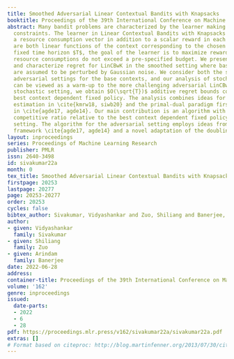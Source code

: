 ```yaml
---
title: Smoothed Adversarial Linear Contextual Bandits with Knapsacks
booktitle: Proceedings of the 39th International Conference on Machine Learning
abstract: Many bandit problems are characterized by the learner making decisions under
  constraints. The learner in Linear Contextual Bandits with Knapsacks (LinCBwK) receives
  a resource consumption vector in addition to a scalar reward in each time step which
  are both linear functions of the context corresponding to the chosen arm. For a
  fixed time horizon $T$, the goal of the learner is to maximize rewards while ensuring
  resource consumptions do not exceed a pre-specified budget. We present algorithms
  and characterize regret for LinCBwK in the smoothed setting where base context vectors
  are assumed to be perturbed by Gaussian noise. We consider both the stochastic and
  adversarial settings for the base contexts, and our analysis of stochastic LinCBwK
  can be viewed as a warm-up to the more challenging adversarial LinCBwK. For the
  stochastic setting, we obtain $O(\sqrt{T})$ additive regret bounds compared to the
  best context dependent fixed policy. The analysis combines ideas for greedy parameter
  estimation in \cite{kmrw18, siwb20} and the primal-dual paradigm first explored
  in \cite{agde17, agde14}. Our main contribution is an algorithm with $O(\log T)$
  competitive ratio relative to the best context dependent fixed policy for the adversarial
  setting. The algorithm for the adversarial setting employs ideas from the primal-dual
  framework \cite{agde17, agde14} and a novel adaptation of the doubling trick \cite{isss19}.
layout: inproceedings
series: Proceedings of Machine Learning Research
publisher: PMLR
issn: 2640-3498
id: sivakumar22a
month: 0
tex_title: Smoothed Adversarial Linear Contextual Bandits with Knapsacks
firstpage: 20253
lastpage: 20277
page: 20253-20277
order: 20253
cycles: false
bibtex_author: Sivakumar, Vidyashankar and Zuo, Shiliang and Banerjee, Arindam
author:
- given: Vidyashankar
  family: Sivakumar
- given: Shiliang
  family: Zuo
- given: Arindam
  family: Banerjee
date: 2022-06-28
address:
container-title: Proceedings of the 39th International Conference on Machine Learning
volume: '162'
genre: inproceedings
issued:
  date-parts:
  - 2022
  - 6
  - 28
pdf: https://proceedings.mlr.press/v162/sivakumar22a/sivakumar22a.pdf
extras: []
# Format based on citeproc: http://blog.martinfenner.org/2013/07/30/citeproc-yaml-for-bibliographies/
---
```

